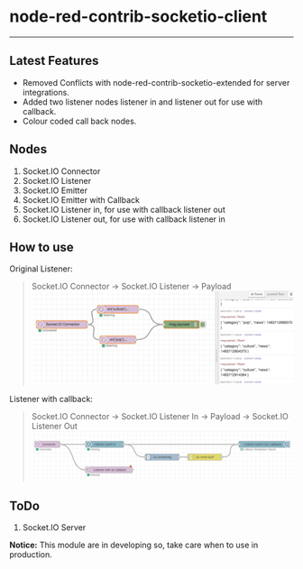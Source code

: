 # node-red-contrib-socketio-client
---
## Latest Features
 - Removed Conflicts with node-red-contrib-socketio-extended for server integrations.
 - Added two listener nodes listener in and listener out for use with callback.
 - Colour coded call back nodes.

## Nodes

1. Socket.IO Connector
2. Socket.IO Listener
3. Socket.IO Emitter
4. Socket.IO Emitter with Callback
5. Socket.IO Listener in, for use with callback listener out
6. Socket.IO Listener out, for use with callback listener in

## How to use
Original Listener:

> Socket.IO Connector -> Socket.IO Listener -> Payload
![How to use](https://raw.githubusercontent.com/isaacvitor/generalcontent/master/node-red-contrib-socketio-client/nodered_socketio_ex01.png "How to use")

Listener with callback:

> Socket.IO Connector -> Socket.IO Listener In -> Payload -> Socket.IO Listener Out
![How to use](https://raw.githubusercontent.com/isaacvitor/node-red-contrib-socketio-client/master/listener_with_callback.png "How to use")

## ToDo

1. Socket.IO Server

**Notice:** This module are in developing so, take care when to use in production.
